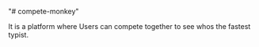 "# compete-monkey"

It is a platform where Users can compete together to see whos the fastest typist.
